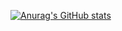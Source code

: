 [![Anurag's GitHub stats](https://github-readme-stats.vercel.app/api?username=IrinaSing&hide=stars&show_icons=true)](https://github.com/anuraghazra/github-readme-stats)  
